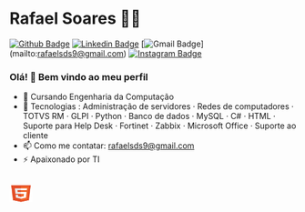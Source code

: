 # Rafael Soares :man_technologist:

[![Github Badge](https://img.shields.io/badge/-Github-000?style=flat-square&logo=Github&logoColor=white&link=https://github.com/lucasgdb)](https://github.com/RafaelSoaresST)
[![Linkedin Badge](https://img.shields.io/badge/-LinkedIn-blue?style=flat-square&logo=Linkedin&logoColor=white&link=https://www.linkedin.com/in/rebeccamanzi/)](https://www.linkedin.com/in/rafael-soares-dos-santos-2a6740209/)
[![Gmail Badge](https://img.shields.io/badge/-Gmail-c14438?style=flat-square&logo=Gmail&logoColor=white&link=mailto:rafaelsds9@gmail.com)]
(mailto:rafaelsds9@gmail.com)
[![Instagram Badge](https://img.shields.io/badge/-Instagram-C13584?style=flat-square&labelColor=C13584&logo=instagram&logoColor=white&link=https://www.instagram.com/codepwr/)](https://www.instagram.com/rafaelsoaresst/)

### Olá! 👋 Bem vindo ao meu perfil

- 🔭 Cursando Engenharia da Computação
- 🌱 Tecnologias : Administração de servidores · Redes de computadores · TOTVS RM · GLPI · Python · Banco de dados · MySQL · C# · HTML · Suporte para Help Desk · Fortinet · Zabbix · Microsoft Office · Suporte ao cliente 
- 📫 Como me contatar: rafaelsds9@gmail.com
- ⚡ Apaixonado por TI
  
<div style="display: inline_block"><br>
  <img align="center" alt="Rafael-HTML" height="30" width="40" src="https://raw.githubusercontent.com/devicons/devicon/master/icons/html5/html5-original.svg">
</div>


